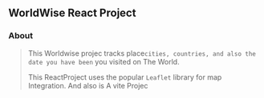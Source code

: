 ## WorldWise React Project

### About

> This Worldwise projec tracks place`cities, countries, and also the date you have been` you visited on The World.
>
> This ReactProject uses the popular `Leaflet` library for map Integration.
> And also is A vite Projec
